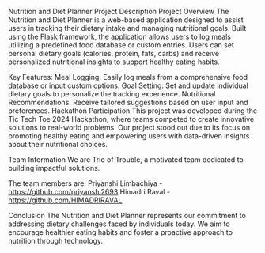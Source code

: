 Nutrition and Diet Planner Project Description
Project Overview
The Nutrition and Diet Planner is a web-based application designed to assist users in tracking their dietary intake and managing nutritional goals. Built using the Flask framework, the application allows users to log meals utilizing a predefined food database or custom entries. Users can set personal dietary goals (calories, protein, fats, carbs) and receive personalized nutritional insights to support healthy eating habits.

Key Features:
Meal Logging: Easily log meals from a comprehensive food database or input custom options.
Goal Setting: Set and update individual dietary goals to personalize the tracking experience.
Nutritional Recommendations: Receive tailored suggestions based on user input and preferences.
Hackathon Participation
This project was developed during the Tic Tech Toe 2024 Hackathon, where teams competed to create innovative solutions to real-world problems. Our project stood out due to its focus on promoting healthy eating and empowering users with data-driven insights about their nutritional choices.

Team Information
We are Trio of Trouble, a motivated team dedicated to building impactful solutions. 

The team members are:
Priyanshi Limbachiya - https://github.com/priyanshi2693
Himadri Raval - https://github.com/HIMADRIRAVAL


Conclusion
The Nutrition and Diet Planner represents our commitment to addressing dietary challenges faced by individuals today. We aim to encourage healthier eating habits and foster a proactive approach to nutrition through technology.


